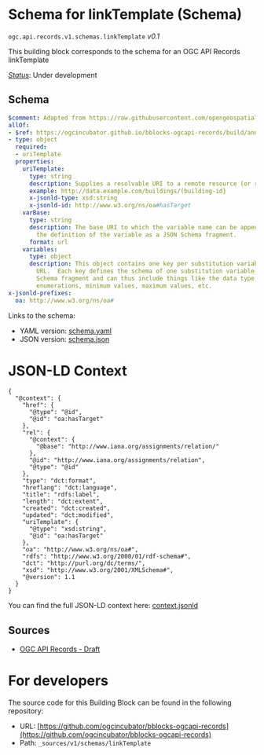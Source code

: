 
# Schema for linkTemplate (Schema)

`ogc.api.records.v1.schemas.linkTemplate` *v0.1*

This building block corresponds to the schema for an OGC API Records linkTemplate

[*Status*](http://www.opengis.net/def/status): Under development

## Schema

```yaml
$comment: Adapted from https://raw.githubusercontent.com/opengeospatial/ogcapi-records/master/core/openapi/schemas/linkTemplate.yaml
allOf:
- $ref: https://ogcincubator.github.io/bblocks-ogcapi-records/build/annotated/api/records/v1/schemas/linkBase/schema.yaml
- type: object
  required:
  - uriTemplate
  properties:
    uriTemplate:
      type: string
      description: Supplies a resolvable URI to a remote resource (or resource fragment).
      example: http://data.example.com/buildings/(building-id}
      x-jsonld-type: xsd:string
      x-jsonld-id: http://www.w3.org/ns/oa#hasTarget
    varBase:
      type: string
      description: The base URI to which the variable name can be appended to retrieve
        the definition of the variable as a JSON Schema fragment.
      format: url
    variables:
      type: object
      description: This object contains one key per substitution variable in the templated
        URL.  Each key defines the schema of one substitution variable using a JSON
        Schema fragment and can thus include things like the data type of the variable,
        enumerations, minimum values, maximum values, etc.
x-jsonld-prefixes:
  oa: http://www.w3.org/ns/oa#

```

Links to the schema:

* YAML version: [schema.yaml](https://ogcincubator.github.io/bblocks-ogcapi-records/build/annotated/api/records/v1/schemas/linkTemplate/schema.json)
* JSON version: [schema.json](https://ogcincubator.github.io/bblocks-ogcapi-records/build/annotated/api/records/v1/schemas/linkTemplate/schema.yaml)


# JSON-LD Context

```jsonld
{
  "@context": {
    "href": {
      "@type": "@id",
      "@id": "oa:hasTarget"
    },
    "rel": {
      "@context": {
        "@base": "http://www.iana.org/assignments/relation/"
      },
      "@id": "http://www.iana.org/assignments/relation",
      "@type": "@id"
    },
    "type": "dct:format",
    "hreflang": "dct:language",
    "title": "rdfs:label",
    "length": "dct:extent",
    "created": "dct:created",
    "updated": "dct:modified",
    "uriTemplate": {
      "@type": "xsd:string",
      "@id": "oa:hasTarget"
    },
    "oa": "http://www.w3.org/ns/oa#",
    "rdfs": "http://www.w3.org/2000/01/rdf-schema#",
    "dct": "http://purl.org/dc/terms/",
    "xsd": "http://www.w3.org/2001/XMLSchema#",
    "@version": 1.1
  }
}
```

You can find the full JSON-LD context here:
[context.jsonld](https://ogcincubator.github.io/bblocks-ogcapi-records/build/annotated/api/records/v1/schemas/linkTemplate/context.jsonld)

## Sources

* [OGC API Records - Draft](https://docs.ogc.org/DRAFTS/20-004.html)

# For developers

The source code for this Building Block can be found in the following repository:

* URL: [https://github.com/ogcincubator/bblocks-ogcapi-records](https://github.com/ogcincubator/bblocks-ogcapi-records)
* Path: `_sources/v1/schemas/linkTemplate`

